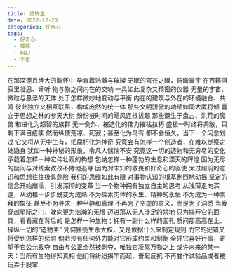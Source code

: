 ```yaml
---
title: 造物主
date: 2022-12-28
categories: 好奇心
tags:
  - 好奇心
  - 推荐
  - 科幻
  - 宇宙
---
```


在那深邃且博大的胸怀中
孕育着浩瀚与璀璨
无眠的穹苍之眼，俯瞰寰宇
在万籁俱寂里凝思、谛听<!--more-->
物与物之间内在的交响
一具如此复杂又精密的仪器
无量的宇宙、微粒与悬浮的天体
处于怎样微妙地变动与平衡
内在的建筑与外在的环境融合、共鸣
彼此独立又相互联系，构成庞然的统一体
那些文明骄傲的功绩如同大厦将倾
矗立于思想之林的参天大树
纷纷被时间的飓风连根拔起
那些诞生于盘古、洪荒的魔兽
和进化为超智的族群
无一例外，被造化的伟力摧枯拉朽
盛极一时终将凋敝，只剩下满目疮痍
然而纵使荒凉、死寂；甚至化为乌有
都不会恒久，当下一个闪念划过
它又将从无中生有，把腐朽化为神奇
究竟会有怎样一个创造者，在难以觉察之处隐身
犹如一种神秘的形象，令凡人惴惴不安
究竟这一切的造物和无穷尽的变化
承载着怎样一种宏伟壮观的构想
包纳怎样一种蓬勃的生息和湮灭的辉煌
因为无尽的疑问与对线索孜孜不倦地追寻
因为对未知的敬畏和好奇心的驱使
太过超前的意识和思想往往极具危险
我们的思维如此有限
对事物认知的根基剧烈地动摇
坚定的信念开始崩塌，引发深彻的变革
当一个物种拥有独立自主的思考
从浅薄走向深邃，从幼稚一步步蜕变为成熟
不为探索肉体的永生、精神的永恒
不为成为一种崇拜的象征
甚至不为寻求一种平静和真理
不再为了空虚的意义，而是为了洞悉
当我穿越星际之门，驶向更为浩瀚的无垠
迈进那从无人涉足的禁地
只为揭开它的面具，看看藏在背后的
是怎样一种生物；拥有一副什么样的面孔
质问那高高在上、操纵一切的“造物主”
凭何独揽生杀大权，又是依据什么来制定规则
而它的犯错又将受到怎样的惩罚
倘若没有任何外力能对它形成约束和制衡
全凭它喜好行事，寄望于它公允裁夺
自由与公正全然被剥夺，唯独它凌驾万物之上
或许未来的某一天：当所有生物得知真相
他们将纷纷揭竿而起、奋起反抗
不再甘作试验品或者被玩弄于股掌